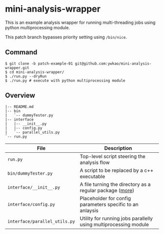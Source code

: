 # mini-analysis-wrapper

This is an example analysis wrapper for running multi-threading jobs using python multiprocessing module.

This patch branch bypasses priority setting using `/bin/nice`.

## Command
```
$ git clone -b patch-example-01 git@github.com:ywkao/mini-analysis-wrapper.git
$ cd mini-analysis-wrapper/
$ ./run.py --dryRun
$ ./run.py # execute with python multiprocessing module
```

## Overview
```
|-- README.md
|-- bin
|   `-- dummyTester.py
|-- interface
|   |-- __init__.py
|   |-- config.py
|   `-- parallel_utils.py
`-- run.py
```

| File                         | Description                                                      |
| ---------------------------- | ---------------------------------------------------------------- |
| `run.py`                     | Top-level script steering the analysis flow                      |
| `bin/dummyTester.py`         | A script to be replaced by a c++ executable                      |
| `interface/__init__.py`      | A file turning the directory as a regular package ([more](https://docs.python.org/3/reference/import.html#regular-packages)) |
| `interface/config.py`        | Placeholder for config parameters specific to an anlaysis        |
| `interface/parallel_utils.py`| Utility for running jobs parallelly using multiprocessing module |
